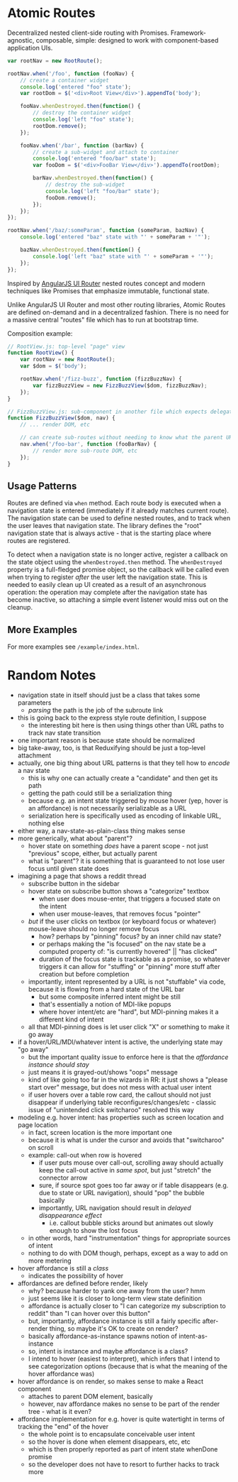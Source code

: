 # Atomic Routes

Decentralized nested client-side routing with Promises. Framework-agnostic, composable, simple: designed to work with component-based application UIs.

```js
var rootNav = new RootRoute();

rootNav.when('/foo', function (fooNav) {
    // create a container widget
    console.log('entered "foo" state');
    var rootDom = $('<div>Root View</div>').appendTo('body');

    fooNav.whenDestroyed.then(function() {
        // destroy the container widget
        console.log('left "foo" state');
        rootDom.remove();
    });

    fooNav.when('/bar', function (barNav) {
        // create a sub-widget and attach to container
        console.log('entered "foo/bar" state');
        var fooDom = $('<div>FooBar View</div>').appendTo(rootDom);

        barNav.whenDestroyed.then(function() {
            // destroy the sub-widget
            console.log('left "foo/bar" state');
            fooDom.remove();
        });
    });
});

rootNav.when('/baz/:someParam', function (someParam, bazNav) {
    console.log('entered "baz" state with "' + someParam + '"');

    bazNav.whenDestroyed.then(function() {
        console.log('left "baz" state with "' + someParam + '"');
    });
});
```

Inspired by [AngularJS UI Router](https://github.com/angular-ui/ui-router) nested routes concept and modern techniques like Promises that emphasize immutable, functional state.

Unlike AngularJS UI Router and most other routing libraries, Atomic Routes are defined on-demand and in a decentralized fashion. There is no need for a massive central "routes" file which has to run at bootstrap time.

Composition example:

```js
// RootView.js: top-level "page" view
function RootView() {
    var rootNav = new RootRoute();
    var $dom = $('body');

    rootNav.when('/fizz-buzz', function (fizzBuzzNav) {
        var fizzBuzzView = new FizzBuzzView($dom, fizzBuzzNav);
    });
}
```

```js
// FizzBuzzView.js: sub-component in another file which expects delegated nav state
function FizzBuzzView($dom, nav) {
    // ... render DOM, etc

    // can create sub-routes without needing to know what the parent URL is
    nav.when('/foo-bar', function (fooBarNav) {
        // render more sub-route DOM, etc
    });
}
```

## Usage Patterns

Routes are defined via `when` method. Each route body is executed when a navigation state is entered (immediately if it already matches current route). The navigation state can be used to define nested routes, and to track when the user leaves that navigation state. The library defines the "root" navigation state that is always active - that is the starting place where routes are registered.

To detect when a navigation state is no longer active, register a callback on the state object using the `whenDestroyed.then` method. The `whenDestroyed` property is a full-fledged promise object, so the callback will be called even when trying to register *after* the user left the navigation state. This is needed to easily clean up UI created as a result of an asynchronous operation: the operation may complete after the navigation state has become inactive, so attaching a simple event listener would miss out on the cleanup.

## More Examples

For more examples see `/example/index.html`.

# Random Notes

- navigation state in itself should just be a class that takes some parameters
    - *parsing* the path is the job of the subroute link
- this is going back to the express style route definition, I suppose
    - the interesting bit here is then using things other than URL paths to track nav state transition
- one important reason is because state should be normalized
- big take-away, too, is that Reduxifying should be just a top-level attachment
- actually, one big thing about URL patterns is that they tell how to *encode* a nav state
    - this is why one can actually create a "candidate" and then get its path
    - getting the path could still be a serialization thing
    - because e.g. an intent state triggered by mouse hover (yep, hover is an affordance) is not necessarily serializable as a URL
    - serialization here is specifically used as encoding of linkable URL, nothing else
- either way, a nav-state-as-plain-class thing makes sense
- more generically, what about "parent"?
    - hover state on something *does* have a parent scope - not just "previous" scope, either, but actually parent
    - what is "parent"? it is something that is guaranteed to not lose user focus until given state does
- imagining a page that shows a reddit thread
    - subscribe button in the sidebar
    - hover state on subscribe button shows a "categorize" textbox
        - when user does mouse-enter, that triggers a focused state on the intent
        - when user mouse-leaves, that removes focus "pointer"
    - *but* if the user clicks on textbox (or keyboard focus or whatever) mouse-leave should no longer remove focus
        - how? perhaps by "pinning" focus? by an inner child nav state?
        - or perhaps making the "is focused" on the nav state be a computed property of: "is currently hovered" || "has clicked"
        - duration of the focus state is trackable as a promise, so whatever triggers it can allow for "stuffing" or "pinning" more stuff after creation but before completion
    - importantly, intent represented by a URL is not "stuffable" via code, because it is flowing from a hard state of the URL bar
        - but some composite inferred intent might be still
        - that's essentially a notion of MDI-like popups
        - where hover intent/etc are "hard", but MDI-pinning makes it a different kind of intent
    - all that MDI-pinning does is let user click "X" or something to make it go away
- if a hover/URL/MDI/whatever intent is active, the underlying state may "go away"
    - but the important quality issue to enforce here is that the *affordance instance should stay*
    - just means it is grayed-out/shows "oops" message
    - kind of like going too far in the wizards in RR: it just shows a "please start over" message, but does not mess with actual user intent
    - if user hovers over a table row card, the callout should not just disappear if underlying table reconfigures/changes/etc - classic issue of "unintended click switcharoo" resolved this way
- modeling e.g. hover intent: has properties such as screen location and page location
    - in fact, screen location is the more important one
    - because it is what is under the cursor and avoids that "switcharoo" on scroll
    - example: call-out when row is hovered
        - if user puts mouse over call-out, scrolling away should actually keep the call-out active in *same spot*, but just "stretch" the connector arrow
        - sure, if source spot goes too far away or if table disappears (e.g. due to state or URL navigation), should "pop" the bubble basically
        - importantly, URL navigation should result in *delayed disappearance effect*
            - i.e. callout bubble sticks around but animates out slowly enough to show the lost focus
    - in other words, hard "instrumentation" things for appropriate sources of intent
    - nothing to do with DOM though, perhaps, except as a way to add on more metering
- hover affordance is still a *class*
    - indicates the possibility of hover
- affordances are defined before render, likely
    - why? because harder to yank one away from the user? hmm
    - just seems like it is closer to long-term view state definition
    - affordance is actually closer to "I can categorize my subscription to reddit" than "I can hover over this button"
    - but, importantly, affordance instance is still a fairly specific after-render thing, so maybe it's OK to create on render?
    - basically affordance-as-instance spawns notion of intent-as-instance
    - so, intent is instance and maybe affordance is a class?
    - I intend to hover (easiest to interpret), which infers that I intend to see categorization options (because that is what the meaning of the hover affordance was)
- hover affordance is on render, so makes sense to make a React component
    - attaches to parent DOM element, basically
    - however, nav affordance makes no sense to be part of the render tree - what is it even?
- affordance implementation for e.g. hover is quite watertight in terms of tracking the "end" of the hover
    - the whole point is to encapsulate conceivable user intent
    - so the hover is done when element disappears, etc, etc
    - which is then properly reported as part of intent state whenDone promise
    - so the developer does not have to resort to further hacks to track more
